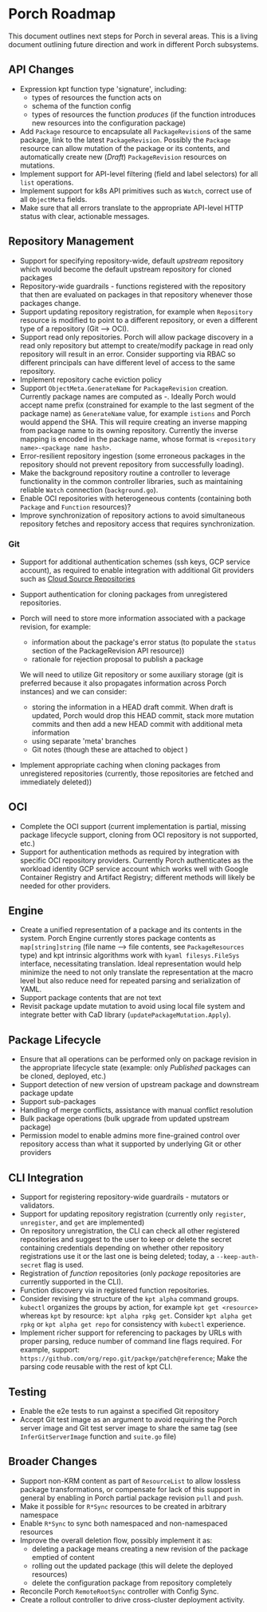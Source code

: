 # Porch Roadmap

This document outlines next steps for Porch in several areas. This is a living
document outlining future direction and work in different Porch subsystems.

## API Changes

* Expression kpt function type 'signature', including:
  * types of resources the function acts on
  * schema of the function config
  * types of resources the function _produces_ (if the function introduces new
    resources into the configuration package)
* Add `Package` resource to encapsulate all `PackageRevision`s of the same
  package, link to the latest `PackageRevision`. Possibly the `Package` resource
  can allow mutation of the package or its contents, and automatically create
  new (_Draft_) `PackageRevision` resources on mutations.
* Implement support for API-level filtering (field and label selectors) for all
  `list` operations.
* Implement support for k8s API primitives such as `Watch`, correct use of all
  `ObjectMeta` fields.
* Make sure that all errors translate to the appropriate API-level HTTP status
  with clear, actionable messages.

## Repository Management

* Support for specifying repository-wide, default _upstream_ repository which
  would become the default upstream repository for cloned packages
* Repository-wide guardrails - functions registered with the repository that
  then are evaluated on packages in that repository whenever those packages
  change.
* Support updating repository registration, for example when `Repository`
  resource is modified to point to a different repository, or even a different
  type of a repository (Git --> OCI).
* Support read only repositories. Porch will allow package discovery in a read
  only repository but attempt to create/modify package in read only repository
  will result in an error. Consider supporting via RBAC so different principals
  can have different level of access to the same repository.
* Implement repository cache eviction policy
* Support `ObjectMeta.GenerateName` for `PackageRevision` creation. Currently
  package names are computed as <repository>-<sha>. Ideally Porch would accept
  name prefix (constrained for example to the last segment of the package name)
  as `GenerateName` value, for example `istions` and Porch would append the SHA.
  This will require creating an inverse mapping from package name to its owning
  repository. Currently the inverse mapping is encoded in the package name,
  whose format is `<repository name>-<package name hash>`.
* Error-resilient repository ingestion (some erroneous packages in the
  repository should not prevent repository from successfully loading).
* Make the background repository routine a controller to leverage functionality
  in the common controller libraries, such as maintaining reliable `Watch`
  connection (`background.go`).
* Enable OCI repositories with heterogeneous contents (containing both
  `Package` and `Function` resources)?
* Improve synchronization of repository actions to avoid simultaneous repository
  fetches and repository access that requires synchronization.

### Git

* Support for additional authentication schemes (ssh keys, GCP service account),
  as required to enable integration with additional Git providers such as
  [Cloud Source Repositories](https://cloud.google.com/source-repositories/docs)
* Support authentication for cloning packages from unregistered repositories.
* Porch will need to store more information associated with a package revision,
  for example:
  * information about the package's error status (to populate the `status`
    section of the PackageRevision API resource))
  * rationale for rejection proposal to publish a package

  We will need to utilize Git repository or some auxiliary storage (git is
  preferred because it also propagates information across Porch instances)
  and we can consider:
  * storing the information in a HEAD draft commit. When draft is updated,
    Porch would drop this HEAD commit, stack more mutation commits and then
    add a new HEAD commit with additional meta information
  * using separate 'meta' branches
  * Git notes (though these are attached to object )
* Implement appropriate caching when cloning packages from unregistered
  repositories (currently, those repositories are fetched and immediately
  deleted))

## OCI

* Complete the OCI support (current implementation is partial, missing package
  lifecycle support, cloning from OCI repository is not supported, etc.)
* Support for authentication methods as required by integration with specific
  OCI repository providers. Currently Porch authenticates as the workload
  identity GCP service account which works well with Google Container Registry
  and Artifact Registry; different methods will likely be needed for other
  providers.

## Engine

* Create a unified representation of a package and its contents in the system.
  Porch Engine currently stores package contents as `map[string]string` (file
  name --> file contents, see `PackageResources` type) and kpt intrinsic
  algorithms work with `kyaml filesys.FileSys` interface, necessitating
  translation. Ideal representation would help minimize the need to not only
  translate the representation at the macro level but also reduce need for
  repeated parsing and serialization of YAML.
* Support package contents that are not text
* Revisit package update mutation to avoid using local file system and integrate
  better with CaD library (`updatePackageMutation.Apply`).

## Package Lifecycle

* Ensure that all operations can be performed only on package revision in the
  appropriate lifecycle state (example: only _Published_ packages can be cloned,
  deployed, etc.)
* Support detection of new version of upstream package and downstream package
  update
* Support sub-packages
* Handling of merge conflicts, assistance with manual conflict resolution
* Bulk package operations (bulk upgrade from updated upstream package)
* Permission model to enable admins more fine-grained control over repository
  access than what it supported by underlying Git or other providers

## CLI Integration

* Support for registering repository-wide guardrails - mutators or validators.
* Support for updating repository registration (currently only `register`,
  `unregister`, and `get` are implemented)
* On repository unregistration, the CLI can check all other registered
  repositories and suggest to the user to keep or delete the secret containing
  credentials depending on whether other repository registrations use it or
  the last one is being deleted; today, a `--keep-auth-secret` flag is used.
* Registration of _function_ repositories (only _package_ repositories are
  currently supported in the CLI).
* Function discovery via in registered function repositories.
* Consider revising the structure of the `kpt alpha` command groups. `kubectl`
  organizes the groups by action, for example `kpt get <resource>` whereas
  `kpt` by resource: `kpt alpha rpkg get`. Consider `kpt alpha get rpkg` or
  `kpt alpha get repo` for consistency with `kubectl` experience.
* Implement richer support for referencing to packages by URLs with proper
  parsing, reduce number of command line flags required. For example, support:
  `https://github.com/org/repo.git/packge/patch@reference`; Make the parsing
  code reusable with the rest of kpt CLI.

## Testing

* Enable the e2e tests to run against a specified Git repository
* Accept Git test image as an argument to avoid requiring the Porch server
  image and Git test server image to share the same tag
  (see `InferGitServerImage` function and `suite.go` file)

## Broader Changes

* Support non-KRM content as part of `ResourceList` to allow lossless package
  transformations, or compensate for lack of this support in general by enabling
  in Porch partial package revision `pull` and `push`.
* Make it possible for `R*Sync` resources to be created in arbitrary namespace
* Enable `R*Sync` to sync both namespaced and non-namespaced resources
* Improve the overall deletion flow, possibly implement it as:
  - deleting a package means creating a new revision of the package emptied
    of content
  - rolling out the updated package (this will delete the deployed resources)
  - delete the configuration package from repository completely
* Reconcile Porch `RemoteRootSync` controller with Config Sync.
* Create a rollout controller to drive cross-cluster deployment activity.
